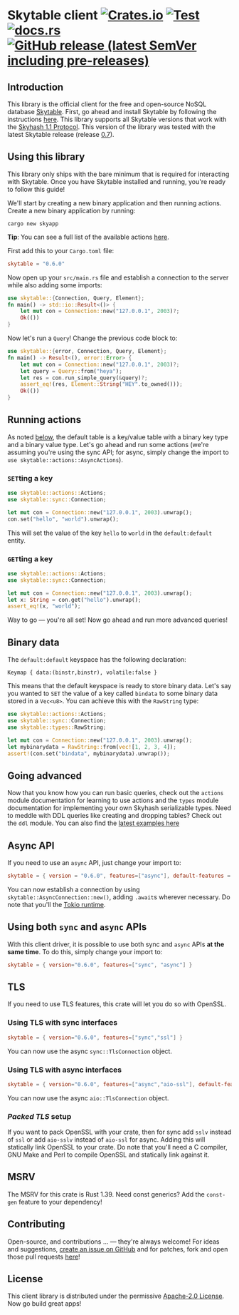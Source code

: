 # Skytable client [![Crates.io](https://img.shields.io/crates/v/skytable?style=flat-square)](https://crates.io/crates/skytable) [![Test](https://github.com/skytable/client-rust/actions/workflows/test.yml/badge.svg)](https://github.com/skytable/client-rust/actions/workflows/test.yml) [![docs.rs](https://img.shields.io/docsrs/skytable?style=flat-square)](https://docs.rs/skytable) [![GitHub release (latest SemVer including pre-releases)](https://img.shields.io/github/v/release/skytable/client-rust?include_prereleases&style=flat-square)](https://github.com/skytable/client-rust/releases)

## Introduction

This library is the official client for the free and open-source NoSQL database
[Skytable](https://github.com/skytable/skytable). First, go ahead and install Skytable by
following the instructions [here](https://docs.skytable.io/getting-started). This library supports
all Skytable versions that work with the [Skyhash 1.1 Protocol](https://docs.skytable.io/protocol/skyhash).
This version of the library was tested with the latest Skytable release
(release [0.7](https://github.com/skytable/skytable/releases/v0.7.0)).

## Using this library

This library only ships with the bare minimum that is required for interacting with Skytable. Once you have
Skytable installed and running, you're ready to follow this guide!

We'll start by creating a new binary application and then running actions. Create a new binary application
by running:

```shell
cargo new skyapp
```

**Tip**: You can see a full list of the available actions [here](https://docs.skytable.io/actions-overview).

First add this to your `Cargo.toml` file:

```toml
skytable = "0.6.0"
```

Now open up your `src/main.rs` file and establish a connection to the server while also adding some
imports:

```rust
use skytable::{Connection, Query, Element};
fn main() -> std::io::Result<()> {
    let mut con = Connection::new("127.0.0.1", 2003)?;
    Ok(())
}
```

Now let's run a `Query`! Change the previous code block to:

```rust
use skytable::{error, Connection, Query, Element};
fn main() -> Result<(), error::Error> {
    let mut con = Connection::new("127.0.0.1", 2003)?;
    let query = Query::from("heya");
    let res = con.run_simple_query(&query)?;
    assert_eq!(res, Element::String("HEY".to_owned()));
    Ok(())
}
```

## Running actions

As noted [below](#binary-data), the default table is a key/value table with a binary key
type and a binary value type. Let's go ahead and run some actions (we're assuming you're
using the sync API; for async, simply change the import to `use skytable::actions::AsyncActions`).

### `SET`ting a key

```rust
use skytable::actions::Actions;
use skytable::sync::Connection;

let mut con = Connection::new("127.0.0.1", 2003).unwrap();
con.set("hello", "world").unwrap();
```

This will set the value of the key `hello` to `world` in the `default:default` entity.

### `GET`ting a key

```rust
use skytable::actions::Actions;
use skytable::sync::Connection;

let mut con = Connection::new("127.0.0.1", 2003).unwrap();
let x: String = con.get("hello").unwrap();
assert_eq!(x, "world");
```

Way to go &mdash; you're all set! Now go ahead and run more advanced queries!

## Binary data

The `default:default` keyspace has the following declaration:

```
Keymap { data:(binstr,binstr), volatile:false }
```

This means that the default keyspace is ready to store binary data. Let's say
you wanted to `SET` the value of a key called `bindata` to some binary data stored
in a `Vec<u8>`. You can achieve this with the `RawString` type:

```rust
use skytable::actions::Actions;
use skytable::sync::Connection;
use skytable::types::RawString;

let mut con = Connection::new("127.0.0.1", 2003).unwrap();
let mybinarydata = RawString::from(vec![1, 2, 3, 4]);
assert!(con.set("bindata", mybinarydata).unwrap());
```

## Going advanced

Now that you know how you can run basic queries, check out the `actions` module documentation for learning
to use actions and the `types` module documentation for implementing your own Skyhash serializable
types. Need to meddle with DDL queries like creating and dropping tables? Check out the `ddl` module.
You can also find the [latest examples here](https://github.com/skytable/client-rust/tree/next/examples)

## Async API

If you need to use an `async` API, just change your import to:

```toml
skytable = { version = "0.6.0", features=["async"], default-features = false }
```

You can now establish a connection by using `skytable::AsyncConnection::new()`, adding `.await`s wherever
necessary. Do note that you'll the [Tokio runtime](https://tokio.rs).

## Using both `sync` and `async` APIs

With this client driver, it is possible to use both sync and `async` APIs **at the same time**. To do
this, simply change your import to:

```toml
skytable = { version="0.6.0", features=["sync", "async"] }
```

## TLS

If you need to use TLS features, this crate will let you do so with OpenSSL.

### Using TLS with sync interfaces

```toml
skytable = { version="0.6.0", features=["sync","ssl"] }
```

You can now use the async `sync::TlsConnection` object.

### Using TLS with async interfaces

```toml
skytable = { version="0.6.0", features=["async","aio-ssl"], default-features=false }
```

You can now use the async `aio::TlsConnection` object.

### _Packed TLS_ setup

If you want to pack OpenSSL with your crate, then for sync add `sslv` instead of `ssl` or
add `aio-sslv` instead of `aio-ssl` for async. Adding this will statically link OpenSSL
to your crate. Do note that you'll need a C compiler, GNU Make and Perl to compile OpenSSL
and statically link against it.

## MSRV

The MSRV for this crate is Rust 1.39. Need const generics? Add the `const-gen` feature to your
dependency!

## Contributing

Open-source, and contributions ... &mdash; they're always welcome! For ideas and suggestions,
[create an issue on GitHub](https://github.com/skytable/client-rust/issues/new) and for patches,
fork and open those pull requests [here](https://github.com/skytable/client-rust)!

## License

This client library is distributed under the permissive
[Apache-2.0 License](https://github.com/skytable/client-rust/blob/next/LICENSE). Now go build great apps!
